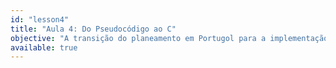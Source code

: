 ```yaml
---
id: "lesson4"
title: "Aula 4: Do Pseudocódigo ao C"
objective: "A transição do planeamento em Portugol para a implementação em Linguagem C."
available: true
---
```


<script setup lang="ts">
import LessonRenderer from '@/components/lesson/LessonRenderer.vue';
import lessonData from './lesson4.json';
</script>

<LessonRenderer :data="lessonData" />
